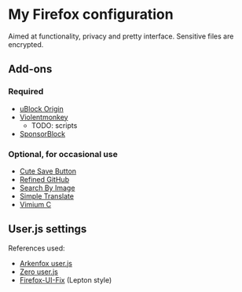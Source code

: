 # My Firefox configuration

Aimed at functionality, privacy and pretty interface. Sensitive files are encrypted.

## Add-ons

### Required

- [uBlock Origin](https://addons.mozilla.org/en-US/firefox/addon/ublock-origin/)
- [Violentmonkey](https://addons.mozilla.org/en-US/firefox/addon/violentmonkey/)
  - TODO: scripts
- [SponsorBlock](https://addons.mozilla.org/en-US/firefox/addon/sponsorblock/)

### Optional, for occasional use

- [Cute Save Button](https://addons.mozilla.org/en-US/firefox/addon/cute-save-button/)
- [Refined GitHub](https://addons.mozilla.org/en-US/firefox/addon/refined-github-/)
- [Search By Image](https://addons.mozilla.org/en-US/firefox/addon/search_by_image/)
- [Simple Translate](https://addons.mozilla.org/en-US/firefox/addon/simple-translate/)
- [Vimium C](https://addons.mozilla.org/en-US/firefox/addon/vimium-c/)

## User.js settings

References used:

- [Arkenfox user.js](https://github.com/arkenfox/user.js)
- [Zero user.js](https://pastebin.com/2gJtp1im)
- [Firefox-UI-Fix](https://github.com/black7375/Firefox-UI-Fix) (Lepton style)
